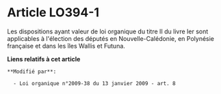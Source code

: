 # Article LO394-1

Les dispositions ayant valeur de loi organique du titre II du livre Ier sont applicables à l'élection des députés en
Nouvelle-Calédonie, en Polynésie française et dans les îles Wallis et Futuna.

**Liens relatifs à cet article**

	**Modifié par**:

	  - Loi organique n°2009-38 du 13 janvier 2009 - art. 8
